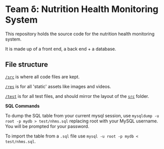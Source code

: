 # Team δ: Nutrition Health Monitoring System

This repository holds the source code for the nutrition health monitoring system.

It is made up of a front end, a back end + a database.

## File structure

[`/src`](/src) is where all code files are kept.

[`/res`](/res) is for all 'static' assets like images and videos.

[`/test`](/test) is for all test files, and should mirror the layout of the [`src`](/src) folder.

**SQL Commands**

To dump the SQL table from your current mysql session, use `mysqldump -u root -p mydb > test/nhms.sql` replacing root with your MySQL username. You will be prompted for your password.

To import the table from a `.sql` file use `mysql -u root -p mydb < test/nhms.sql`.
